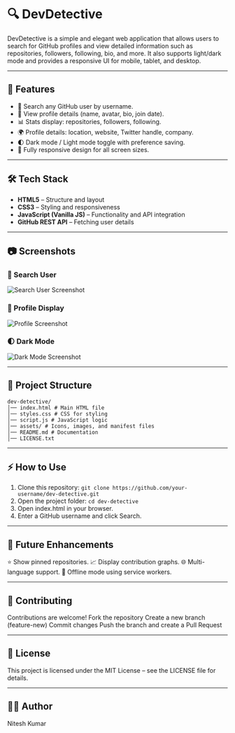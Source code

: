 # 🔍 DevDetective

DevDetective is a simple and elegant web application that allows users to search for GitHub profiles and view detailed information such as repositories, followers, following, bio, and more. It also supports light/dark mode and provides a responsive UI for mobile, tablet, and desktop.

---

## 🚀 Features
- 🔎 Search any GitHub user by username.
- 👤 View profile details (name, avatar, bio, join date).
- 📊 Stats display: repositories, followers, following.
- 🌍 Profile details: location, website, Twitter handle, company.
- 🌓 Dark mode / Light mode toggle with preference saving.
- 📱 Fully responsive design for all screen sizes.

---

## 🛠️ Tech Stack
- **HTML5** – Structure and layout
- **CSS3** – Styling and responsiveness
- **JavaScript (Vanilla JS)** – Functionality and API integration
- **GitHub REST API** – Fetching user details

---

## 📷 Screenshots

### 🔎 Search User
![Search User Screenshot](./assets/screenshots/search.png)

### 👤 Profile Display
![Profile Screenshot](./assets/screenshots/profile.png)

### 🌓 Dark Mode
![Dark Mode Screenshot](./assets/screenshots/darkmode.png)

---

## 📂 Project Structure

    dev-detective/
    │── index.html # Main HTML file
    │── styles.css # CSS for styling
    │── script.js # JavaScript logic
    │── assets/ # Icons, images, and manifest files
    │── README.md # Documentation
    │── LICENSE.txt

---

## ⚡ How to Use
1. Clone this repository: `git clone https://github.com/your-username/dev-detective.git`
2. Open the project folder: `cd dev-detective`
3. Open index.html in your browser.
4. Enter a GitHub username and click Search.

---

## 📌 Future Enhancements

⭐ Show pinned repositories.
📈 Display contribution graphs.
🌐 Multi-language support.
💾 Offline mode using service workers.

---

## 🤝 Contributing
Contributions are welcome!
Fork the repository
Create a new branch (feature-new)
Commit changes
Push the branch and create a Pull Request

---

## 📜 License

This project is licensed under the MIT License – see the LICENSE file for details.

---

## 👨‍💻 Author

Nitesh Kumar
